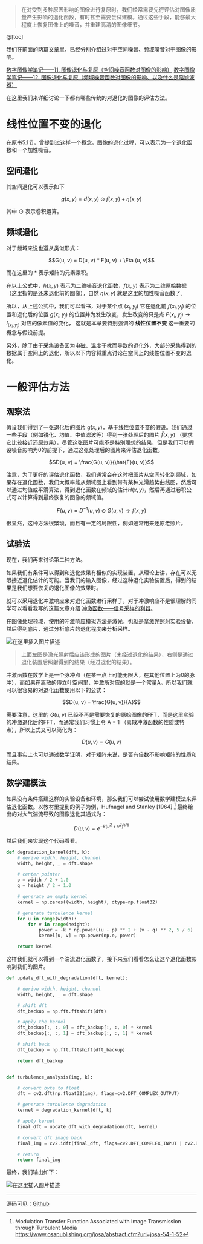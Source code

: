 > 在对受到多种原因影响的图像进行复原时，我们经常需要先行评估对图像质量产生影响的退化函数，有时甚至需要尝试建模。通过这些手段，能够最大程度上恢复图像上的噪音，并重建高清的图像细节。

@[toc]

我们在前面的两篇文章里，已经分别介绍过对于空间噪音、频域噪音对于图像的影响。

[数字图像学笔记——11. 图像退化与复原（空间噪音函数对图像的影响）](https://seagochen.blog.csdn.net/article/details/115277695)
[数字图像学笔记——12. 图像退化与复原（频域噪音函数对图像的影响、以及什么是陷滤波器）](https://seagochen.blog.csdn.net/article/details/120425081)

在这里我们来详细讨论一下都有哪些传统的对退化的图像的评估方法。

# 线性位置不变的退化

在原书5.1节，曾提到过这样一个概念。图像的退化过程，可以表示为一个退化函数和一个加性噪音。

## 空间退化

其空间退化可以表示如下

$$
g(x, y) = d(x, y) \odot f(x, y) + \eta (x, y)
$$

其中 $\odot$ 表示卷积运算。

## 频域退化

对于频域来说也遵从类似形式：

$$G(u, v) = D(u, v) * F(u, v) + \Eta (u, v)$$

而在这里的 $*$ 表示矩阵的元素乘积。


在以上公式中，$h(x, y)$ 表示为二维噪音退化函数，$f(x, y)$ 表示为二维原始数据（这里指的是还未退化前的图像），自然 $\eta(x, y)$ 就是这里的加性噪音函数了。

所以，从上述公式中，我们可以看书，对于某个点 $(x_i, y_j)$ 它在退化前 $f(x_i, y_j)$ 的位置和退化后的位置 $g(x_i, y_j)$ 的位置并为发生改变，发生改变的只是点 $P(x_i, y_j) \rightarrow I_{(x_i, y_j)}$ 对应的像素值的变化， 这就是本章要特别强调的 **线性位置不变** 这一重要的概念与假设前提。

另外，除了由于采集设备因为电磁、温度干扰而导致的退化外，大部分采集得到的数据属于空间上的退化，所以以下内容将重点讨论在空间上的线性位置不变的退化。

# 一般评估方法

## 观察法
假设我们得到了一张退化后的图片 $g(x, y)$，基于线性位置不变的假设。我们通过一些手段（例如锐化、均值、中值滤波等）得到一张处理后的图片 $\hat{f}(x, y)$ （要求它比较接近还原效果），尽管这张图片可能不是特别理想的结果，但是我们可以假设噪音影响为0的前提下，通过这张处理后的图片来评估退化函数。

$$D(u, v) = \frac{G(u, v)}{\hat{F}(u, v)}$$

注意，为了更好的评估退化函数，我们通常会在这时把图片从空间转化到频域，如果存在退化函数，我们大概率能从频域图上看到带有某种光滑趋势曲线图，然后可以通过均值或平滑算法，得到退化函数在频域的估计$H(x, y)$，然后再通过卷积公式可以计算得到最终恢复的图像的频域值。

$$F(u, v) = D^{-1}(u, v) \odot G(u, v) \rightarrow f(x, y)$$

很显然，这种方法很繁琐，而且有一定的局限性，例如通常用来还原老照片。

## 试验法

现在，我们再来讨论第二种方法。

如果我们有条件可以得到和退化效果有相似的实现装置，从理论上讲，存在可以无限接近退化估计的可能。当我们的输入图像，经过这种退化实验装置后，得到的结果是我们想要恢复的退化图像的效果时。

就可以采用退化冲激响应来对退化函数进行采样了，对于冲激响应不是很理解的同学可以看看我写的这篇文章介绍 [冲激函数——信号采样的利器](https://seagochen.blog.csdn.net/article/details/120845485)。

在图像处理领域，使用的冲激响应模拟方法是激光，也就是拿激光照射实验设备，然后得到底片，通过分析底片的退化程度来分析采样。

![在这里插入图片描述](https://img-blog.csdnimg.cn/11b7b60d6b8c49d6b04703ee100a32e3.png?x-oss-process=image/watermark,type_ZHJvaWRzYW5zZmFsbGJhY2s,shadow_50,text_Q1NETiBA5omT56CB55qE6Zi_6YCa,size_20,color_FFFFFF,t_70,g_se,x_16#pic_center)
> 上面左图是激光照射后应该形成的图片（未经过退化的结果），右侧是通过退化装置后照射得到的结果（经过退化的结果）。

冲激函数在数学上是一个脉冲点（在某一点上可能无限大，在其他位置上为0的脉冲），而如果在离散的傅立叶空间里，冲激所对应的就是一个常量A。所以我们就可以很容易的对退化函数使用以下的公式：

$$D(u, v) = \frac{G(u, v)}{A}$$

需要注意，这里的 $G(u, v)$ 已经不再是需要恢复的原始图像的FFT，而是这里实验的冲激退化后的FFT，而通常我们习惯上令 A = 1 （离散冲激函数的性质或特点），所以上式又可以简化为：

$$D(u, v) = G(u, v)$$

而且事实上也可以通过数学证明，对于矩阵来说，是否有倍数不影响矩阵的性质和结果。

## 数学建模法

如果没有条件搭建这样的实验设备和环境，那么我们可以尝试使用数学建模法来评估退化函数。以教材里提到的例子为例，Hufnagel and Stanley [1964] [^1] 最终给出的对大气湍流导致的图像退化其通式为：

$$D(u, v) = e ^{-k(u^2 + v^2)^{5/6}}$$

然后我们来实现这个代码看看。

```python
def degradation_kernel(dft, k):
    # derive width, height, channel
    width, height, _ = dft.shape

    # center pointer
    p = width / 2 + 1.0
    q = height / 2 + 1.0

    # generate an empty kernel
    kernel = np.zeros((width, height), dtype=np.float32)

    # generate turbulence kernel
    for u in range(width):
        for v in range(height):
            power = -k * np.power((u - p) ** 2 + (v - q) ** 2, 5 / 6)
            kernel[u, v] = np.power(np.e, power)

    return kernel
```

这样我们就可以得到一个湍流退化函数了，接下来我们看看怎么让这个退化函数影响到我们的图片。

```python
def update_dft_with_degradation(dft, kernel):

    # derive width, height, channel
    width, height, _ = dft.shape

    # shift dft
    dft_backup = np.fft.fftshift(dft)

    # apply the kernel
    dft_backup[:, :, 0] = dft_backup[:, :, 0] * kernel
    dft_backup[:, :, 1] = dft_backup[:, :, 1] * kernel

    # shift back
    dft_backup = np.fft.fftshift(dft_backup)

    return dft_backup


def turbulence_analysis(img, k):

    # convert byte to float
    dft = cv2.dft(np.float32(img), flags=cv2.DFT_COMPLEX_OUTPUT)

    # generate turbulence degradation
    kernel = degradation_kernel(dft, k)

    # apply kernel
    final_dft = update_dft_with_degradation(dft, kernel)

    # convert dft image back
    final_img = cv2.idft(final_dft, flags=cv2.DFT_COMPLEX_INPUT | cv2.DFT_SCALE | cv2.DFT_REAL_OUTPUT)

    # return
    return final_img
```

最终，我们输出如下：

![在这里插入图片描述](https://img-blog.csdnimg.cn/ce3e01b9feaf40babcfe70674c6f8854.png?x-oss-process=image/watermark,type_ZHJvaWRzYW5zZmFsbGJhY2s,shadow_50,text_Q1NETiBA5omT56CB55qE6Zi_6YCa,size_20,color_FFFFFF,t_70,g_se,x_16#pic_center)

----

源码可见：[Github](https://github.com/seagochen/AlgorithmLearning/blob/master/Cv/Degradation/TurbulenceDeterioration.py)

[^1]: Modulation Transfer Function Associated with Image Transmission through Turbulent Media https://www.osapublishing.org/josa/abstract.cfm?uri=josa-54-1-52